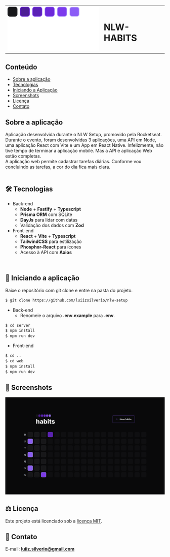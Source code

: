 <table>
  <tr>
    <td><img src="https://github.com/luiizsilverio/nlw-setup/blob/master/web/src/assets/logo.svg" /></td>
    <td><h1>NLW-HABITS</h1></td>
  </tr>
</table>

## Conteúdo
* [Sobre a aplicação](#sobre-a-aplicação)
* [Tecnologias](#hammer_and_wrench-tecnologias)
* [Iniciando a Aplicação](#car-Iniciando-a-aplicação)
* [Screenshots](#camera_flash-screenshots)
* [Licença](#balance_scale-licença)
* [Contato](#email-contato)

## Sobre a aplicação
Aplicação desenvolvida durante o NLW Setup, promovido pela Rocketseat.<br />
Durante o evento, foram desenvolvidas 3 aplicações, uma API em Node, uma aplicação React com Vite e um App em React Native. Infelizmente, não tive tempo de terminar a aplicação mobile. Mas a API e aplicação Web estão completas.<br />
A aplicação web permite cadastrar tarefas diárias. Conforme vou concluindo as tarefas, a cor do dia fica mais clara.<br />
<br />

## :hammer_and_wrench: Tecnologias
* Back-end
  * __Node__ + __Fastify__ + __Typescript__
  * __Prisma ORM__ com SQLite
  * __DayJs__ para lidar com datas
  * Validação dos dados com __Zod__
* Front-end
  * __React__ + __Vite__ + __Typescript__
  * __TailwindCSS__ para estilização
  * __Phosphor-React__ para ícones
  * Acesso à API com __Axios__
<br />

## :car: Iniciando a aplicação
Baixe o repositório com git clone e entre na pasta do projeto.
```bash
$ git clone https://github.com/luiizsilverio/nlw-setup
```
* Back-end
  * Renomeie o arquivo __.env.example__ para __.env__.
```bash
$ cd server
$ npm install
$ npm run dev
```
* Front-end
```bash
$ cd ..
$ cd web
$ npm install
$ npm run dev
```

## :camera_flash: Screenshots
![](https://github.com/luiizsilverio/nlw-setup/blob/master/web/src/assets/habits.gif)

## :balance_scale: Licença
Este projeto está licenciado sob a [licença MIT](LICENSE).

## :email: Contato

E-mail: [**luiiz.silverio@gmail.com**](mailto:luiiz.silverio@gmail.com)

